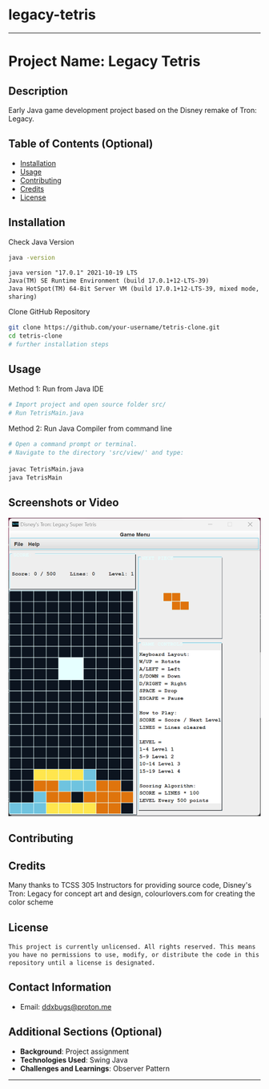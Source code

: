 # legacy-tetris

---

# Project Name: Legacy Tetris

## Description
Early Java game development project based on the Disney remake of Tron: Legacy.



## Table of Contents (Optional)

- [Installation](#installation)
- [Usage](#usage)
- [Contributing](#contributing)
- [Credits](#credits)
- [License](#license)

## Installation
Check Java Version

```bash
java -version
```
```plaintext
java version "17.0.1" 2021-10-19 LTS
Java(TM) SE Runtime Environment (build 17.0.1+12-LTS-39)
Java HotSpot(TM) 64-Bit Server VM (build 17.0.1+12-LTS-39, mixed mode, sharing)
```
Clone GitHub Repository

```bash
git clone https://github.com/your-username/tetris-clone.git
cd tetris-clone
# further installation steps
```

## Usage

Method 1: Run from Java IDE

```bash
# Import project and open source folder src/
# Run TetrisMain.java
```

Method 2: Run Java Compiler from command line

```bash
# Open a command prompt or terminal.
# Navigate to the directory 'src/view/' and type:

javac TetrisMain.java
java TetrisMain

```

## Screenshots or Video
![Example Image](images/example.png "Example Image")

## Contributing

## Credits
Many thanks to TCSS 305 Instructors for providing source code, Disney's Tron: Legacy for concept art and design, colourlovers.com for creating the color scheme

## License

```plaintext
This project is currently unlicensed. All rights reserved. This means you have no permissions to use, modify, or distribute the code in this repository until a license is designated.
```

## Contact Information
- Email: ddxbugs@proton.me

## Additional Sections (Optional)
- **Background**: Project assignment
- **Technologies Used**: Swing Java
- **Challenges and Learnings**: Observer Pattern

---
